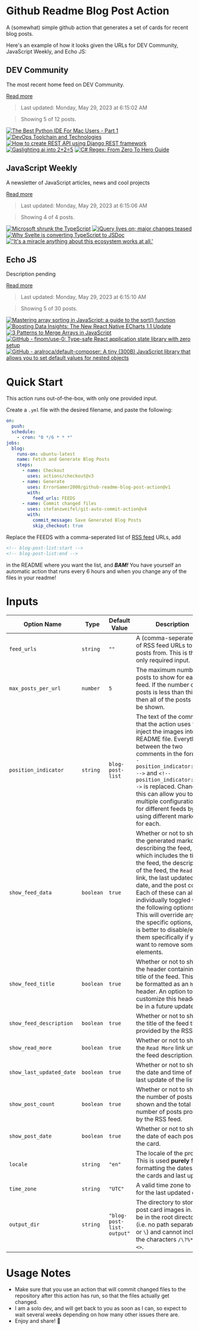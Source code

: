 # Github Readme Blog Post Action

A (somewhat) simple github action that generates a set of cards for recent blog posts.

Here's an example of how it looks given the URLs for DEV Community, JavaScript Weekly, and Echo JS:

<!-- post-list:start -->
## DEV Community

The most recent home feed on DEV Community.

[Read more](https://dev.to)
> Last updated: Monday, May 29, 2023 at 6:15:02 AM

> Showing 5 of 12 posts.

[![The Best Python IDE For Mac Users - Part 1](https://raw.githubusercontent.com/ErrorGamer2000/github-readme-blog-post-action/main/generated_files/DEV_Community/The_Best_Python_IDE_For_Mac_Users_-_Part_1.svg)](https://dev.to/theme_selection/the-best-python-ide-for-mac-4l63)
[![DevOps Toolchain and Technologies](https://raw.githubusercontent.com/ErrorGamer2000/github-readme-blog-post-action/main/generated_files/DEV_Community/DevOps_Toolchain_and_Technologies.svg)](https://dev.to/rainleander/devops-toolchain-and-technologies-3n0k)
[![How to create REST API using Django REST framework](https://raw.githubusercontent.com/ErrorGamer2000/github-readme-blog-post-action/main/generated_files/DEV_Community/How_to_create_REST_API_using_Django_REST_framework.svg)](https://dev.to/akashrchandran/how-to-create-rest-api-using-django-rest-framework-f4o)
[![Gaslighting ai into 2+2=5](https://raw.githubusercontent.com/ErrorGamer2000/github-readme-blog-post-action/main/generated_files/DEV_Community/Gaslighting_ai_into_2+2=5.svg)](https://dev.to/virejdasani/gaslighting-ai-into-225-2n9i)
[![C# Regex: From Zero To Hero Guide](https://raw.githubusercontent.com/ErrorGamer2000/github-readme-blog-post-action/main/generated_files/DEV_Community/C__Regex__From_Zero_To_Hero_Guide.svg)](https://dev.to/bytehide/c-regex-from-zero-to-hero-guide-50e9)


## JavaScript Weekly

A newsletter of JavaScript articles, news and cool projects

[Read more](https://javascriptweekly.com/)
> Last updated: Monday, May 29, 2023 at 6:15:06 AM

> Showing 4 of 4 posts.

[![Microsoft shrunk the TypeScript](https://raw.githubusercontent.com/ErrorGamer2000/github-readme-blog-post-action/main/generated_files/JavaScript_Weekly/Microsoft_shrunk_the_TypeScript.svg)](https://javascriptweekly.com/issues/640)
[![jQuery lives on; major changes teased](https://raw.githubusercontent.com/ErrorGamer2000/github-readme-blog-post-action/main/generated_files/JavaScript_Weekly/jQuery_lives_on;_major_changes_teased.svg)](https://javascriptweekly.com/issues/639)
[![Why Svelte is converting TypeScript to JSDoc](https://raw.githubusercontent.com/ErrorGamer2000/github-readme-blog-post-action/main/generated_files/JavaScript_Weekly/Why_Svelte_is_converting_TypeScript_to_JSDoc.svg)](https://javascriptweekly.com/issues/638)
[!['It's a miracle anything about this ecosystem works at all.'](https://raw.githubusercontent.com/ErrorGamer2000/github-readme-blog-post-action/main/generated_files/JavaScript_Weekly/'It's_a_miracle_anything_about_this_ecosystem_works_at_all.'.svg)](https://javascriptweekly.com/issues/637)


## Echo JS

Description pending

[Read more](
http://www.echojs.com
)
> Last updated: Monday, May 29, 2023 at 6:15:10 AM

> Showing 5 of 30 posts.

[![Mastering array sorting in JavaScript: a guide to the sort() function](https://raw.githubusercontent.com/ErrorGamer2000/github-readme-blog-post-action/main/generated_files/_Echo_JS_/Mastering_array_sorting_in_JavaScript__a_guide_to_the_sort()_function.svg)](https://www.ma-no.org/en/programming/javascript/mastering-array-sorting-in-javascript-a-guide-to-the-sort-function)
[![Boosting Data Insights: The New React Native ECharts 1.1 Update](https://raw.githubusercontent.com/ErrorGamer2000/github-readme-blog-post-action/main/generated_files/_Echo_JS_/Boosting_Data_Insights__The_New_React_Native_ECharts_1.1_Update.svg)](https://medium.com/@chenzhiqing/boosting-data-insights-the-new-react-native-echarts-1-1-update-c125ee8d40e6)
[![3 Patterns to Merge Arrays in JavaScript](https://raw.githubusercontent.com/ErrorGamer2000/github-readme-blog-post-action/main/generated_files/_Echo_JS_/3_Patterns_to_Merge_Arrays_in_JavaScript.svg)](
https://masteringjs.io/tutorials/fundamentals/merge-arrays
)
[![GitHub - finom/use-0: Type-safe React application state library with zero setup](https://raw.githubusercontent.com/ErrorGamer2000/github-readme-blog-post-action/main/generated_files/_Echo_JS_/GitHub_-_finom_use-0__Type-safe_React_application_state_library_with_zero_setup.svg)](https://github.com/finom/use-0)
[![GitHub - aralroca/default-composer: A tiny (300B) JavaScript library that allows you to set default values for nested objects](https://raw.githubusercontent.com/ErrorGamer2000/github-readme-blog-post-action/main/generated_files/_Echo_JS_/GitHub_-_aralroca_default-composer__A_tiny_(300B)_JavaScript_library_that_allows_you_to_set_default_values_for_nested_objects.svg)](https://github.com/aralroca/default-composer)


<!-- post-list:end -->

# Quick Start

This action runs out-of-the-box, with only one provided input.

Create a `.yml` file with the desired filename, and paste the following:

```yml
on:
  push:
  schedule:
    - cron: "0 */6 * * *"
jobs:
  blog:
    runs-on: ubuntu-latest
    name: Fetch and Generate Blog Posts
    steps:
      - name: Checkout
        uses: actions/checkout@v3
      - name: Generate
        uses: ErrorGamer2000/github-readme-blog-post-action@v1
        with:
          feed_urls: FEEDS
      - name: Commit changed files
        uses: stefanzweifel/git-auto-commit-action@v4
        with:
          commit_message: Save Generated Blog Posts
          skip_checkout: true
```

Replace the FEEDS with a comma-seperated list of [RSS feed](https://rss.com/blog/how-do-rss-feeds-work/) URLs, add

```md
<!-- blog-post-list:start -->
<!-- blog-post-list:end -->
```

in the README where you want the list, and **_BAM!_** You have yourself an automatic action that runs every 6 hours and when you change any of the files in your readme!

# Inputs

<table>
  <thead>
    <tr>
      <th>Option Name</th>
      <th>Type</th>
      <th>Default Value</th>
      <th>Description</th>
    </tr>
  </thead>
  <tbody>
    <tr>
      <td><code>feed_urls</code></td>
      <td><code>string</code></td>
      <td><code>""</code></td>
      <td>A (comma-seperated) list of RSS feed URLs to load posts from. This is the only required input.</td>
    </tr>
    <tr>
      <td><code>max_posts_per_url</code></td>
      <td><code>number</code></td>
      <td><code>5</code></td>
      <td>The maximum number of posts to show for each feed. If the number of posts is less than this, then all of the posts will be shown.</td>
    </tr>
    <tr>
      <td><code>position_indicator</code></td>
      <td><code>string</code></td>
      <td><code>blog-post-list</code></td>
      <td>The text of the comments that the action uses to inject the images into the README file. Everything between the two comments in the form <code>&lt;!-- position_indicator:start --&gt;</code> and <code>&lt;!-- position_indicator:end --&gt;</code> is replaced. Changing this can allow you to use multiple configurations for different feeds by using different markers for each.</td>
    </tr>
    <tr>
      <td><code>show_feed_data</code></td>
      <td><code>boolean</code></td>
      <td><code>true</code></td>
      <td>Whether or not to show the generated markdown describing the feed, which includes the title of the feed, the description of the feed, the <code>Read More</code> link, the last updated date, and the post count. Each of these can also be individually toggled with the following options. This will override any of the specific options, so it is better to disable/enable them specifically if you want to remove some elements.</td>
    </tr>
    <tr>
      <td><code>show_feed_title</code></td>
      <td><code>boolean</code></td>
      <td><code>true</code></td>
      <td>Whether or not to show the header containing the title of the feed. This will be formatted as an <code>h2</code> header. An option to customize this header will be in a future update.</td>
    </tr>
    <tr>
      <td><code>show_feed_description</code></td>
      <td><code>boolean</code></td>
      <td><code>true</code></td>
      <td>Whether or not to show the title of the feed that is provided by the RSS feed.</td>
    </tr>
    <tr>
      <td><code>show_read_more</code></td>
      <td><code>boolean</code></td>
      <td><code>true</code></td>
      <td>Whether or not to show the <code>Read More</code> link under the feed description.</td>
    </tr>
    <tr>
      <td><code>show_last_updated_date</code></td>
      <td><code>boolean</code></td>
      <td><code>true</code></td>
      <td>Whether or not to show the date and time of the last update of the list.</td>
    </tr>
    <tr>
      <td><code>show_post_count</code></td>
      <td><code>boolean</code></td>
      <td><code>true</code></td>
      <td>Whether or not to show the number of posts shown and the total number of posts provided by the RSS feed.</td>
    </tr>
    <tr>
      <td><code>show_post_date</code></td>
      <td><code>boolean</code></td>
      <td><code>true</code></td>
      <td>Whether or not to show the date of each post on the card.</td>
    </tr>
    <tr>
      <td><code>locale</code></td>
      <td><code>string</code></td>
      <td><code>"en"</code></td>
      <td>The locale of the project. This is used <strong>purely</strong> for formatting the dates of the cards and last update.</td>
    </tr>
    <tr>
      <td><code>time_zone</code></td>
      <td><code>string</code></td>
      <td><code>"UTC"</code></td>
      <td>A valid time zone to use for the last updated date.</td>
    </tr>
    <tr>
      <td><code>output_dir</code></td>
      <td><code>string</code></td>
      <td><code>"blog-post-list-output"</code></td>
      <td>The directory to store the post card images in. Must be in the root directory (i.e. no path separators <code>/</code> or <code>\</code>) and cannot include the characters <code>/\?%*:|"&lt;&gt;</code>.</td>
    </tr>
<!--
    <tr>
      <td><code></code></td>
      <td><cde></cde></td>
      <td><code></code></td>
      <td></td>
    </tr>
-->
  </tbody>
</table>

# Usage Notes

- Make sure that you use an action that will commit changed files to the repository after this action has run, so that the files actually get changed.
- I am a solo dev, and will get back to you as soon as I can, so expect to wait several weeks depending on how many other issues there are.
- Enjoy and share! 🤗
